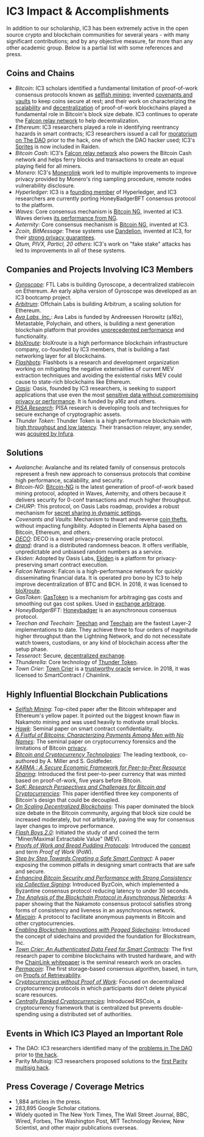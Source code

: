 # IC3 Impact & Accomplishments

In addition to our scholarship, IC3 has been extremely active in the open source crypto and blockchain communities for several years - with many significant contributions; and by any objective measure, far more than any other academic group. Below is a partial list with some references and press.

## Coins and Chains

- *Bitcoin*: IC3 scholars identified a fundamental limitation of proof-of-work consensus protocols known as <a href="https://dl.acm.org/citation.cfm?id=3212998">selfish mining</a>; invented <a href="https://link.springer.com/chapter/10.1007/978-3-662-53357-4_9">covenants and vaults</a> to keep coins secure at rest; and their work on characterizing the <a href="https://www.usenix.org/conference/nsdi16/technical-sessions/presentation/eyal">scalability</a> and <a href="https://arxiv.org/abs/1801.03998">decentralization</a> of proof-of-work blockchains played a fundamental role in Bitcoin's block size debate. IC3 continues to operate the <a href="https://www.falcon-net.org">Falcon relay network</a> to help decentralization.
- *Ethereum*: IC3 researchers played a role in identifying reentrancy hazards in smart contracts; IC3 researchers issued a call for <a href="https://arxiv.org/abs/1801.03998">moratorium on The DAO</a> prior to the hack, one of which the DAO hacker used; IC3's <a href="https://arxiv.org/pdf/1702.05812.pdf">Sprites</a> is now included in Raiden.
- *Bitcoin Cash*: IC3's <a href="https://www.falcon-net.org">Falcon relay network</a> also powers the Bitcoin Cash network and helps ferry blocks and transactions to create an equal playing field for all miners.
- *Monero*: IC3's <a href="https://cointelegraph.com/news/monero-transactions-history-can-be-revealed-and-exposed-research">Monerolink</a> work led to multiple improvements to improve privacy provided by Monero's ring sampling procedure, remote nodes vulnerability disclosure. 
- *Hyperledger*: IC3 is a <a href="https://www.forbes.com/sites/tomgroenfeldt/2017/05/22/blockchain-moves-ahead-with-nasdaq-citi-platform-hyperledger-and-ethereum-growth/#277cefa07333">founding member</a> of Hyperledger, and IC3 researchers are currently porting HoneyBadgerBFT consensus protocol to the platform. 
- *Waves*: Core consensus mechanism is <a href="https://www.usenix.org/node/194907">Bitcoin NG</a>, invented at IC3. Waves derives <a href="https://www.forbes.com/sites/rogeraitken/2017/11/08/waves-set-to-become-fastest-decentralized-blockchain-platform-globally/#291e66d038b6">its performance from NG</a>.
- *Aeternity*: Core consensus mechanism is <a href="https://hackingdistributed.com/2015/10/14/bitcoin-ng/">Bitcoin NG</a>, invented at IC3. 
- *Zcoin, BitMessage*: These systems use <a href="https://zcoin.io/what-is-dandelion-and-how-it-can-improve-zcoins-privacy/">Dandelion</a>, invented at IC3, for their <a href="https://bitcoinmagazine.com/articles/anatomy-anonymity-how-dandelion-could-make-bitcoin-more-private/">strong privacy guarantees</a>.
- *Qtum, PIVX, Particl, 20 others*: IC3's work on "fake stake" attacks has led to improvements in all of these systems.

## Companies and Projects Involving IC3 Members

- *<a href="https://gyro.finance/">Gyroscope</a>*: FTL Labs is building Gyroscope, a decentralized stablecoin on Ethereum. An early alpha version of Gyroscope was developed as an IC3 bootcamp project.
- *<a href="http://offchainlabs.com">Arbitrum</a>*: Offchain Labs is building Arbitrum, a scaling solution for Ethereum.
- *<a href="https://avalanchelabs.org">Ava Labs, Inc.</a>*: Ava Labs is funded by Andreessen Horowitz (a16z), Metastable, Polychain, and others, is building a next generation blockchain platform that provides <a href="https://news.bitcoin.com/bch-avalanche-transactions-show-finality-speeds-10x-faster-then-ethereum/">unprecedented performance</a> and functionality.
- *<a href="https://bloxroute.com">bloXroute</a>*: bloXroute is a high performance blockchain infrastructure company, co-founded by IC3 members, that is building a fast networking layer for all blockchains.
- *<a href="https://github.com/flashbots/pm">Flashbots</a>*: Flashbots is a research and development organization working on mitigating the negative externalities of current MEV extraction techniques and avoiding the existential risks MEV could cause to state-rich blockchains like Ethereum.
- *<a href="https://www.oasislabs.com">Oasis</a>*: Oasis, founded by IC3 researchers, is seeking to support applications that use even the most <a href="https://www.nytimes.com/2018/10/20/technology/how-the-blockchain-could-break-big-techs-hold-on-ai.html">sensitive data without compromising privacy or performance</a>. It is funded by a16z and others.
- *<a href="https://www.cs.cornell.edu/~iddo/pisa.pdf">PISA Research</a>*: PISA research is developing tools and techniques for secure exchange of cryptographic assets.
- *Thunder Token*: Thunder Token is a high performance blockchain with <a href="https://www.coindesk.com/cornell-professor-claims-blockchain-advances-thunder-token-debut">high throughput and low latency</a>. Their transaction relayer, any.sender, was <a href="https://blog.infura.io/announcing-our-acquisition-of-any-sender-and-the-alpha-release-of-infura-transactions/">acquired by Infura</a>.

## Solutions

- *Avalanche*: Avalanche and its related family of consensus protocols represent a fresh new approach to consensus protocols that combine high performance, scalability, and security.
- *Bitcoin-NG*: <a href="https://www.usenix.org/system/files/conference/nsdi16/nsdi16-paper-eyal.pdf">Bitcoin-NG</a> is the latest generation of proof-of-work based mining protocol, adopted in Waves, Aeternity, and others because it delivers security for 0-conf transactions and much higher throughput.
- *CHURP*: This protocol, on Oasis Labs roadmap, provides a robust mechanism for <a href="https://eprint.iacr.org/2019/017">secret sharing in dynamic settings</a>.
- *Covenants and Vaults*: Mechanism to thwart and reverse <a href="https://www.forbes.com/sites/laurashin/2016/10/04/what-does-cornells-emin-gun-sirer-see-as-the-main-security-threats-in-cryptocurrency-everything/#5a29dac3380d">coin thefts</a>, without impacting fungibility. Adopted in Elements Alpha based on Bitcoin, Ethereum, and others.
- *<a href="http://deco.works/index.html">DECO</a>*: DECO is a novel privacy-preserving oracle protocol. 
- *<a href="http://drand.love">drand</a>*: drand is a distributed randomness beacon. It offers verifiable, unpredictable and unbiased random numbers as a service. 
- *Ekiden*: Adopted by Oasis Labs, <a href="https://arxiv.org/abs/1804.05141">Ekiden</a> is a platform for privacy-preserving smart contract execution.
- *Falcon Network*: Falcon is a high-performance network for quickly disseminating financial data. It is operated pro bono by IC3 to help improve decentralization of BTC and BCH. In 2018, it was licensed to <a href="https://www.coindesk.com/naval-metastable-bloxroute-blockchain-funding">bloXroute</a>.
- *GasToken*: <a href="https://gastoken.io"> GasToken</a> is a mechanism for arbitraging gas costs and smoothing out gas cost spikes. Used in <a href="https://www.coindesk.com/sharding-already-ushering-radical-new-ethereum-designs">exchange arbitrage</a>.
- *HoneyBadgerBFT*: <a href="https://github.com/amiller/HoneyBadgerBFT">Honeybadger</a> is an asynchronous consensus protocol.
- *Teechan and Teechain*: <a href="https://bitcoinmagazine.com/articles/the-teechan-solution-scaling-bitcoin-with-trusted-hardware-1482956340/">Teechan</a> and <a href="https://www.coindesk.com/ic3-debuts-upgraded-off-chain-transaction-protocol-teechain">Teechain</a> are the fastest Layer-2 implementations to date. They achieve three to four orders of magnitude higher throughput than the Lightning Network, and do not necessitate watch towers, custodians, or any kind of blockchain access after the setup phase. 
- *Tesseract*: Secure, <a href="https://eprint.iacr.org/2017/1153.pdf">decentralized exchange</a>.
- *Thunderella*: Core technology of <a href="https://venturebeat.com/2017/10/22/the-cryptoeconomics-of-scaling-blockchains/">Thunder Token</a>.
- *Town Crier*: <a href="https://www.town-crier.org">Town Crier</a> is a <a href="https://www.technologyreview.com/s/612443/blockchain-smart-contracts-can-finally-have-a-real-world-impact/">trustworthy oracle</a> service. In 2018, it was licensed to SmartContract / Chainlink. 

## Highly Influential Blockchain Publications

- *<a href="https://www.cs.cornell.edu/~ie53/publications/btcProcFC.pdf">Selfish Mining</a>*: Top-cited paper after the Bitcoin whitepaper and Ethereum's yellow paper. It pointed out the biggest known flaw in Nakamoto mining and was used heavily to motivate small blocks.
- *<a href="https://ieeexplore.ieee.org/abstract/document/7546538">Hawk</a>*: Seminal paper on smart contract confidentiality.
- *<a href="https://cseweb.ucsd.edu/~smeiklejohn/files/imc13.pdf"> A Fistful of Bitcoins: Characterizing Payments Among Men with No Names</a>*: The seminal paper on cryptocurrency forensics and the limitations of Bitcoin <a href="https://btcmanager.com/grin-implementation-mimblewimble-looks-to-improve-bitcoin-privacy-scalability/"> privacy</a>.
- *<a href="https://bitcoinbook.cs.princeton.edu">Bitcoin and Cryptocurrency Technologies</a>*: The leading textbook, co-authored by A. Miller and S. Goldfeder.
- *<a href="https://www.cs.cornell.edu/people/egs/papers/karma.pdf">KARMA : A Secure Economic Framework for Peer-to-Peer Resource Sharing</a>*: Introduced the first peer-to-peer currency that was minted based on proof-of-work, five years before Bitcoin.
- *<a href="https://jbonneau.com/doc/BMCNKF15-IEEESP-bitcoin.pdf">SoK: Research Perspectives and Challenges for Bitcoin and Cryptocurrencies</a>*: This paper identified three key components of Bitcoin's design that could be decoupled.
- *<a href="https://fc16.ifca.ai/bitcoin/papers/CDE+16.pdf"> On Scaling Decentralized Blockchains</a>*: This paper dominated the block size debate in the Bitcoin community, arguing that block size could be increased moderately, but not arbitrarily, paving the way for consensus layer changes to improve performance.
- *<a href="https://arxiv.org/abs/1904.05234">Flash Boys 2.0</a>*: Initiated the study of and coined the term “Miner/Maximal Extractable Value” (MEV).
- *<a href="https://www.arijuels.com/wp-content/uploads/2013/09/PoW.pdf">Proofs of Work and Bread Pudding Protocols</a>*: Introduced the <a href="https://blocklr.com/guides/proof-of-work-pow">concept</a> and term *Proof of Work* (PoW).
- *<a href="http://fc16.ifca.ai/bitcoin/papers/DAKMS16.pdf">Step by Step Towards Creating a Safe Smart Contract</a>*: A paper exposing the common pitfalls in designing smart contracts that are safe and secure.
- *<a href="https://www.usenix.org/system/files/conference/usenixsecurity16/sec16_paper_kokoris-kogias.pdf">Enhancing Bitcoin Security and Performance with Strong Consistency via Collective Signing</a>*: Introduced ByzCoin, which implemented a Byzantine consensus protocol reducing latency to under 30 seconds.
- *<a href="https://eprint.iacr.org/2016/454.pdf">The Analysis of the Blockchain Protocol in Asynchronous Networks</a>*: A paper showing that the Nakamoto consensus protocol satisfies strong forms of consistency and liveness in an asynchronous network. 
- *<a href="https://eprint.iacr.org/2014/077.pdf">Mixcoin</a>*: A protocol to facilitate anonymous payments in Bitcoin and other cryptocurrencies.
- *<a href="https://www.blockstream.com/sidechains.pdf">Enabling Blockchain Innovations with Pegged Sidechains</a>*: Introduced the concept of sidechains and provided the foundation for Blockstream, Inc.
- *<a href="https://eprint.iacr.org/2016/168">Town Crier: An Authenticated Data Feed for Smart Contracts</a>*: The first research paper to combine blockchains with trusted hardware, and with the <a href="https://link.smartcontract.com/whitepaper"> ChainLink whitepaper</a> is the seminal research work on oracles.
- *<a href="https://www.microsoft.com/en-us/research/wp-content/uploads/2016/02/permacoin.pdf"> Permacoin</a>*: The first storage-based consensus algorithm, based, in turn, on <a href="https://www.arijuels.com/wp-content/uploads/2013/09/JK07.pdf">Proofs of Retrievability</a>. 
- *<a href="http://fc16.ifca.ai/bitcoin/papers/BGM16.pdf">Cryptocurrencies without Proof of Work</a>*: Focused on decentralized cryptocurrency protocols in which participants don't delete physical scare resources.   
- *<a href="https://arxiv.org/pdf/1505.06895.pdf">Centrally Banked Cryptocurrencies</a>*: Introduced RSCoin, a cryptocurrency framework that is centralized but prevents double-spending using a distributed set of authorities.
  
## Events in Which IC3 Played an Important Role

- The DAO: IC3 researchers identified many of the <a href="https://www.coindesk.com/cornell-prof-discovered-dao-vulerability-reveals-10-exploits">problems in The DAO</a> prior to <a href="https://www.newyorker.com/magazine/2018/10/22/the-prophets-of-cryptocurrency-survey-the-boom-and-bust">the hack</a>.  
- Parity Multisig: IC3 researchers proposed solutions to the <a href="https://bitcoinmagazine.com/articles/cornell-ic3-researchers-propose-solution-bitcoins-multisig-paralysis-problem/">first Parity multisig hack</a>.

## Press Coverage / Coverage Metrics

- 1,884 articles in the press.
- 283,895 Google Scholar citations.
- Widely quoted in The New York Times, The Wall Street Journal, BBC, Wired, Forbes, The Washington Post, MIT Technology Review, New Scientist, and other major publications overseas.
